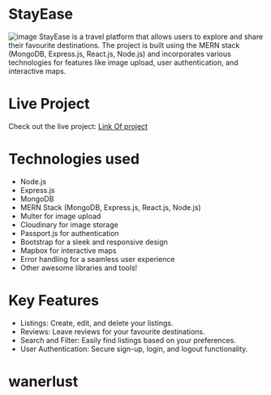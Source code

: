 # StayEase
![image](https://github.com/user-attachments/assets/28473bea-19ea-401e-aeb5-d74aa4f55898)
StayEase is a travel platform that allows users to explore and share their favourite destinations. The project is built using the MERN stack (MongoDB, Express.js, React.js, Node.js) and incorporates various technologies for features like image upload, user authentication, and interactive maps.

# Live Project
Check out the live project: [Link Of project](https://stayease-zm7x.onrender.com)

# Technologies used
- Node.js
- Express.js
- MongoDB
- MERN Stack (MongoDB, Express.js, React.js, Node.js)
- Multer for image upload
- Cloudinary for image storage
- Passport.js for authentication
- Bootstrap for a sleek and responsive design
- Mapbox for interactive maps
- Error handling for a seamless user experience
- Other awesome libraries and tools!

# Key Features
- Listings: Create, edit, and delete your listings.
- Reviews: Leave reviews for your favourite destinations.
- Search and Filter: Easily find listings based on your preferences.
- User Authentication: Secure sign-up, login, and logout functionality.
# wanerlust
